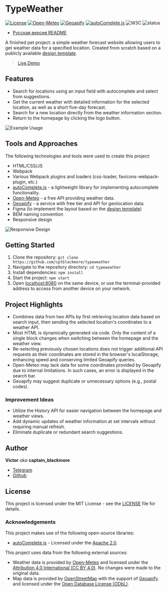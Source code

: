 # TypeWeather

[![License](https://img.shields.io/badge/License-MIT-green.svg)](./LICENSE)
[![Open-Meteo](https://img.shields.io/badge/Weather_by-Open_Meteo-orange.svg)](https://open-meteo.com/)
[![Geoapify](https://img.shields.io/badge/Search_by-Geoapify-49368a.svg)](https://www.geoapify.com/)
[![autoComplete.js](https://img.shields.io/badge/Input_with-autoComplete.js-eb5642.svg)](https://github.com/TarekRaafat/autoComplete.js)
![W3C](https://img.shields.io/w3c-validation/html?targetUrl=https%3A%2F%2Fcptblackmore-typeweather.netlify.app%2F)
![status](https://img.shields.io/website?url=https%3A%2F%2Fcptblackmore-typeweather.netlify.app%2F)

- [Русская версия README](./README.md)

A finished pet project: a simple weather forecast website allowing users to get weather data for a specified location. Created from scratch based on a publicly available [design template](https://www.figma.com/design/Al6QzbeKiSoNHB95bHbmMC/TypeWeather-(Community)?node-id=3-376&t=1Zwxo7ViOBD21n7e-1).

> [Live Demo](https://cptblackmore-typeweather.netlify.app)

## Features

- Search for locations using an input field with autocomplete and select from suggestions.  
- Get the current weather with detailed information for the selected location, as well as a short five-day forecast.  
- Search for a new location directly from the weather information section.  
- Return to the homepage by clicking the logo button.  

![Example Usage](https://github.com/user-attachments/assets/aef58c09-8557-4f03-b7d6-cf49b0161dfb)

## Tools and Approaches

The following technologies and tools were used to create this project:
- HTML/CSS/JS  
- Webpack  
- Various Webpack plugins and loaders (css-loader, favicons-webpack-plugin, etc.)  
- [autoComplete.js](https://github.com/TarekRaafat/autoComplete.js) - a lightweight library for implementing autocomplete functionality.  
- [Open-Meteo](https://open-meteo.com/) - a free API providing weather data.  
- [Geoapify](https://www.geoapify.com/) - a service with free tier and API for geolocation data.  
- Figma (to implement the layout based on the [design template](https://www.figma.com/design/Al6QzbeKiSoNHB95bHbmMC/TypeWeather-(Community)?node-id=3-376&t=1Zwxo7ViOBD21n7e-1))  
- BEM naming convention  
- Responsive design 

![Responsive Design](https://github.com/user-attachments/assets/492cb507-d5c3-422b-b399-9a75943c4729)

## Getting Started

1. Clone the repository: `git clone https://github.com/cptblackmore/typeweather`  
2. Navigate to the repository directory: `cd typeweather`  
3. Install dependencies: `npm install`  
4. Start the project: `npm start`  
5. Open [localhost:8080](http://localhost:8080/) on the same device, or use the terminal-provided address to access from another device on your network.  

## Project Highlights

- Combines data from two APIs by first retrieving location data based on search input, then sending the selected location's coordinates to a weather API.  
- Most HTML is dynamically generated via code. Only the content of a single block changes when switching between the homepage and the weather view.  
- Re-selecting previously chosen locations does not trigger additional API requests as their coordinates are stored in the browser's localStorage, enhancing speed and conserving limited Geoapify queries.  
- Open-Meteo may lack data for some coordinates provided by Geoapify due to internal limitations. In such cases, an error is displayed in the search bar.  
- Geoapify may suggest duplicate or unnecessary options (e.g., postal codes).  

### Improvement Ideas

- Utilize the History API for easier navigation between the homepage and weather views.  
- Add dynamic updates of weather information at set intervals without requiring manual refresh.  
- Eliminate duplicate or redundant search suggestions.  

## Author

**Victor** *aka* **captain_blackmore**
- [Telegram](https://t.me/captain_blackmore)
- [Github](https://github.com/cptblackmore)

## License

This project is licensed under the MIT License - see the [LICENSE](./LICENSE) file for details.

### Acknowledgements

This project makes use of the following open-source libraries:
- [autoComplete.js](https://github.com/TarekRaafat/autoComplete.js) - Licensed under the [Apache 2.0](https://opensource.org/license/apache-2-0).

This project uses data from the following external sources:
- Weather data is provided by [Open-Meteo](https://open-meteo.com/) and licensed under the [Attribution 4.0 International (CC BY 4.0)](https://creativecommons.org/licenses/by/4.0/). No changes were made to the original data.
- Map data is provided by [OpenStreetMap](https://www.openstreetmap.org/copyright) with the support of [Geoapify](https://www.geoapify.com/) and licensed under the [Open Database License (ODbL)](https://opendatacommons.org/licenses/odbl/1-0/).
